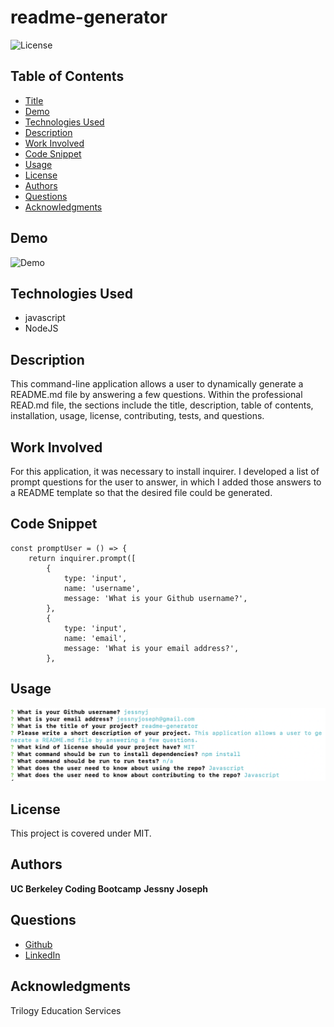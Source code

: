 # readme-generator

![License](https://img.shields.io/badge/license-MIT-181717?style=for-the-badge) 

## Table of Contents
* [Title](#title)
* [Demo](#demo)
* [Technologies Used](#technologies-used)
* [Description](#description)
* [Work Involved](#work-involved)
* [Code Snippet](#code-snippet)
* [Usage](#usage)
* [License](#license)
* [Authors](#authors)
* [Questions](#questions)
* [Acknowledgments](#acknowledgments)

## Demo
![Demo](https://drive.google.com/file/d/1NSjNwed3eKTkmpb16hU43h0_cjOKE2Or/view)


## Technologies Used
* javascript
* NodeJS

## Description
This command-line application allows a user to dynamically generate a README.md file by answering a few questions. Within the professional READ.md file, the sections include the title, description, table of contents, installation, usage, license, contributing, tests, and questions.

## Work Involved
For this application, it was necessary to install inquirer. I developed a list of prompt questions for the user to answer, in which I added those answers to a README template so that the desired file could be generated. 

## Code Snippet
```
const promptUser = () => {
    return inquirer.prompt([
        {
            type: 'input',
            name: 'username',
            message: 'What is your Github username?',
        },
        {
            type: 'input',
            name: 'email',
            message: 'What is your email address?',
        },
```

## Usage
![How to use](./Develop/readme-use.png)

## License
This project is covered under MIT.

## Authors
**UC Berkeley Coding Bootcamp**
**Jessny Joseph** 

## Questions 
* [Github](https://github.com/jessnyj)
* [LinkedIn](https://www.linkedin.com/in/jessny-joseph-361515201)

## Acknowledgments
Trilogy Education Services